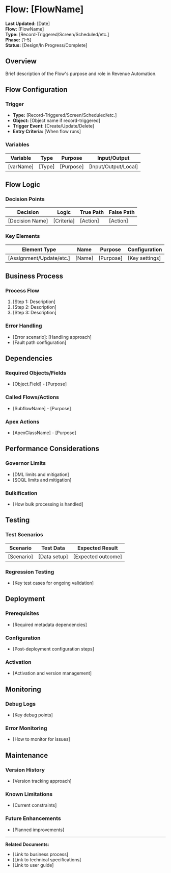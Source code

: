# Flow: [FlowName]

**Last Updated:** [Date]  
**Flow:** [FlowName]  
**Type:** [Record-Triggered/Screen/Scheduled/etc.]  
**Phase:** [1-5]  
**Status:** [Design/In Progress/Complete]

## Overview

Brief description of the Flow's purpose and role in Revenue Automation.

## Flow Configuration

### Trigger
- **Type:** [Record-Triggered/Screen/Scheduled/etc.]
- **Object:** [Object name if record-triggered]
- **Trigger Event:** [Create/Update/Delete]
- **Entry Criteria:** [When flow runs]

### Variables

| Variable | Type | Purpose | Input/Output |
|----------|------|---------|--------------|
| [varName] | [Type] | [Purpose] | [Input/Output/Local] |

## Flow Logic

### Decision Points

| Decision | Logic | True Path | False Path |
|----------|-------|-----------|------------|
| [Decision Name] | [Criteria] | [Action] | [Action] |

### Key Elements

| Element Type | Name | Purpose | Configuration |
|--------------|------|---------|---------------|
| [Assignment/Update/etc.] | [Name] | [Purpose] | [Key settings] |

## Business Process

### Process Flow
1. [Step 1: Description]
2. [Step 2: Description]  
3. [Step 3: Description]

### Error Handling
- [Error scenario]: [Handling approach]
- [Fault path configuration]

## Dependencies

### Required Objects/Fields
- [Object.Field] - [Purpose]

### Called Flows/Actions
- [SubflowName] - [Purpose]

### Apex Actions
- [ApexClassName] - [Purpose]

## Performance Considerations

### Governor Limits
- [DML limits and mitigation]
- [SOQL limits and mitigation]

### Bulkification
- [How bulk processing is handled]

## Testing

### Test Scenarios

| Scenario | Test Data | Expected Result |
|----------|-----------|----------------|
| [Scenario] | [Data setup] | [Expected outcome] |

### Regression Testing
- [Key test cases for ongoing validation]

## Deployment

### Prerequisites
- [Required metadata dependencies]

### Configuration
- [Post-deployment configuration steps]

### Activation
- [Activation and version management]

## Monitoring

### Debug Logs
- [Key debug points]

### Error Monitoring
- [How to monitor for issues]

## Maintenance

### Version History
- [Version tracking approach]

### Known Limitations
- [Current constraints]

### Future Enhancements
- [Planned improvements]

---

**Related Documents:**
- [Link to business process]
- [Link to technical specifications]
- [Link to user guide]
